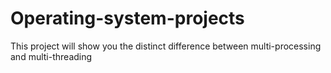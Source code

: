 # Operating-system-projects
This project will show you the distinct difference between multi-processing and multi-threading
